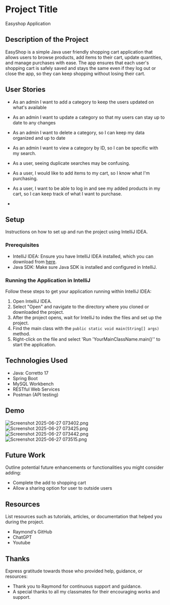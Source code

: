 # Project Title
Easyshop Application
## Description of the Project

EasyShop is a simple Java user friendly shopping cart application that allows users to browse products, add items to their cart, update quantities, and manage purchases with ease. The app ensures that each user's shopping cart is safely saved and stays the same even if they log out or close the app, so they can keep shopping without losing their cart. 


## User Stories

- As an admin I want to add a category to keep the users updated on what's available
- As an admin I want to update a category so that my users can stay up to date to any changes
- As an admin I want to delete a category, so I can keep my data organized and up to date
- As an admin I want to view a category by ID, so I can be specific with my search.
- As a user, seeing duplicate searches may be confusing.
- As a user, I would like to add items to my cart, so I know what I'm purchasing.
- As a user, I want to be able to log in and see my added products in my cart, so I can keep track of what I want to purchase.

- 
## Setup

Instructions on how to set up and run the project using IntelliJ IDEA.

### Prerequisites

- IntelliJ IDEA: Ensure you have IntelliJ IDEA installed, which you can download from [here](https://www.jetbrains.com/idea/download/).
- Java SDK: Make sure Java SDK is installed and configured in IntelliJ.

### Running the Application in IntelliJ

Follow these steps to get your application running within IntelliJ IDEA:

1. Open IntelliJ IDEA.
2. Select "Open" and navigate to the directory where you cloned or downloaded the project.
3. After the project opens, wait for IntelliJ to index the files and set up the project.
4. Find the main class with the `public static void main(String[] args)` method.
5. Right-click on the file and select 'Run 'YourMainClassName.main()'' to start the application.

## Technologies Used

- Java: Corretto 17
- Spring Boot
- MySQL Workbench
- RESTful Web Services
- Postman (API testing)

## Demo
![Screenshot 2025-06-27 073402.png](../../../../Pictures/Screenshots/Screenshot%202025-06-27%20073402.png)
![Screenshot 2025-06-27 073425.png](../../../../Pictures/Screenshots/Screenshot%202025-06-27%20073425.png)
![Screenshot 2025-06-27 073442.png](../../../../Pictures/Screenshots/Screenshot%202025-06-27%20073442.png)
![Screenshot 2025-06-27 073515.png](../../../../Pictures/Screenshots/Screenshot%202025-06-27%20073515.png)


## Future Work

Outline potential future enhancements or functionalities you might consider adding:

- Complete the add to shopping cart
- Allow a sharing option for user to outside users
## Resources

List resources such as tutorials, articles, or documentation that helped you during the project.

- Raymond's GitHub
- ChatGPT
- Youtube

## Thanks

Express gratitude towards those who provided help, guidance, or resources:

- Thank you to Raymond for continuous support and guidance.
- A special thanks to all my classmates for their encouraging works and support.
 